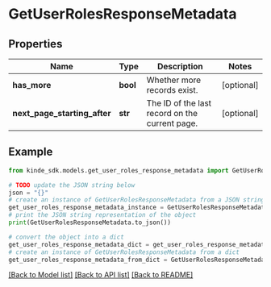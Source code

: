 # GetUserRolesResponseMetadata


## Properties

Name | Type | Description | Notes
------------ | ------------- | ------------- | -------------
**has_more** | **bool** | Whether more records exist. | [optional] 
**next_page_starting_after** | **str** | The ID of the last record on the current page. | [optional] 

## Example

```python
from kinde_sdk.models.get_user_roles_response_metadata import GetUserRolesResponseMetadata

# TODO update the JSON string below
json = "{}"
# create an instance of GetUserRolesResponseMetadata from a JSON string
get_user_roles_response_metadata_instance = GetUserRolesResponseMetadata.from_json(json)
# print the JSON string representation of the object
print(GetUserRolesResponseMetadata.to_json())

# convert the object into a dict
get_user_roles_response_metadata_dict = get_user_roles_response_metadata_instance.to_dict()
# create an instance of GetUserRolesResponseMetadata from a dict
get_user_roles_response_metadata_from_dict = GetUserRolesResponseMetadata.from_dict(get_user_roles_response_metadata_dict)
```
[[Back to Model list]](../README.md#documentation-for-models) [[Back to API list]](../README.md#documentation-for-api-endpoints) [[Back to README]](../README.md)


